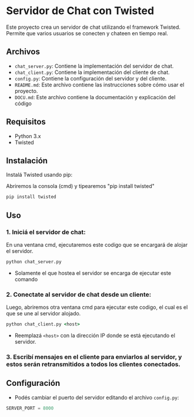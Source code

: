 # Servidor de Chat con Twisted

Este proyecto crea un servidor de chat utilizando el framework Twisted. Permite que varios usuarios se conecten y chateen en tiempo real.

## Archivos

- `chat_server.py`: Contiene la implementación del servidor de chat.
- `chat_client.py`: Contiene la implementación del cliente de chat.
- `config.py`: Contiene la configuración del servidor y del cliente.
- `README.md`: Este archivo contiene las instrucciones sobre cómo usar el proyecto.
- `DOCU.md`: Este archivo contiene la documentación y explicación del código

## Requisitos

- Python 3.x
- Twisted

## Instalación

Instalá Twisted usando pip:

Abriremos la consola (cmd) y tipearemos "pip install twisted"

```cmd
pip install twisted
```

## Uso

### 1. Iniciá el servidor de chat:

En una ventana cmd, ejecutaremos este codigo que se encargará de alojar el servidor.

```cmd
python chat_server.py
```

- Solamente el que hostea el servidor se encarga de ejecutar este comando

### 2. Conectate al servidor de chat desde un cliente:

Luego, abriremos otra ventana cmd para ejecutar este codigo, el cual es el que se une al servidor alojado.

```cmd
python chat_client.py <host>
```

- Reemplazá `<host>` con la dirección IP donde se está ejecutando el servidor.

### 3. Escribí mensajes en el cliente para enviarlos al servidor, y estos serán retransmitidos a todos los clientes conectados.

## Configuración

- Podés cambiar el puerto del servidor editando el archivo `config.py`:

```python
SERVER_PORT = 8000
```

